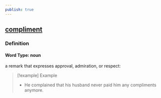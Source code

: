 ```yaml
---
publish: true
---
```


## [compliment](https://dictionary.cambridge.org/dictionary/english/compliment)

### Definition
#### Word Type: noun
a remark that expresses approval, admiration, or respect:

>[!example] Example
> - He complained that his husband never paid him any compliments anymore.
